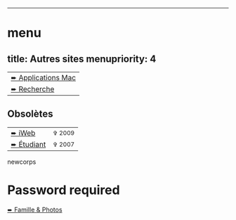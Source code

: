 ----- 
# menu
title: Autres sites
menupriority: 4
-----

<table class="darkimpact">
    <tr><td><a href="/Softwares/Welcome.html">&#x27A8; Applications Mac</a></td></tr>
    <tr><td>
    <span class="fr"><a href="http://yann.esposito.free.fr/recherche.php?css=blue.css&amp;lang=fr">&#x27A8; Recherche</a></span>
    </td></tr> 
</table>

## Obsolètes
<table class="darkimpact">
    <tr><td> <a href="/YBlog">&#x27A8; iWeb</a></td><td><small>&#x271E; 2009</small> </td></tr> 
    <tr><td> <a href="http://yann.esposito.free.fr">&#x27A8; Étudiant</a></td><td><small>&#x271E; 2007</small> </td></tr>
</table>

newcorps

# Password required

<div class="impact">
    <a href="/Perso">&#x27A8; Famille &amp; Photos</a></sup>
</div>


